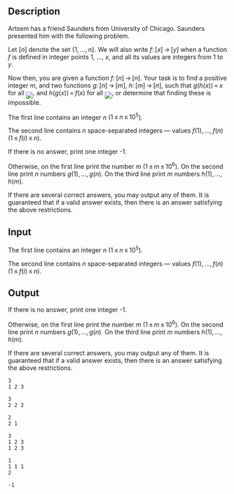 ## Description

<div><p>Artsem has a friend Saunders from University of Chicago. Saunders presented him with the following problem.</p><p>Let <span class="tex-span">[<i>n</i>]</span> denote the set <span class="tex-span">{1, ..., <i>n</i>}</span>. We will also write <span class="tex-span"><i>f</i>: [<i>x</i>] → [<i>y</i>]</span> when a function <span class="tex-span"><i>f</i></span> is defined in integer points <span class="tex-span">1</span>, ..., <span class="tex-span"><i>x</i></span>, and all its values are integers from 1 to <span class="tex-span"><i>y</i></span>.</p><p>Now then, you are given a function <span class="tex-span"><i>f</i>: [<i>n</i>] → [<i>n</i>]</span>. Your task is to find a positive integer <span class="tex-span"><i>m</i></span>, and two functions <span class="tex-span"><i>g</i>: [<i>n</i>] → [<i>m</i>]</span>, <span class="tex-span"><i>h</i>: [<i>m</i>] → [<i>n</i>]</span>, such that <span class="tex-span"><i>g</i>(<i>h</i>(<i>x</i>)) = <i>x</i></span> for all <img align="middle" class="tex-formula" src="file://p3RrxKD2.png" style="max-width: 100.0%;max-height: 100.0%;">, and <span class="tex-span"><i>h</i>(<i>g</i>(<i>x</i>)) = <i>f</i>(<i>x</i>)</span> for all <img align="middle" class="tex-formula" src="file://2OsubwcZ.png" style="max-width: 100.0%;max-height: 100.0%;">, or determine that finding these is impossible.</p></div><div class="input-specification"><p>The first line contains an integer <span class="tex-span"><i>n</i></span> (<span class="tex-span">1 ≤ <i>n</i> ≤ 10<sup class="upper-index">5</sup></span>).</p><p>The second line contains <span class="tex-span"><i>n</i></span> space-separated integers&nbsp;— values <span class="tex-span"><i>f</i>(1), ..., <i>f</i>(<i>n</i>)</span> (<span class="tex-span">1 ≤ <i>f</i>(<i>i</i>) ≤ <i>n</i></span>).</p></div><div class="output-specification"><p>If there is no answer, print one integer <span class="tex-font-style-tt">-1</span>.</p><p>Otherwise, on the first line print the number <span class="tex-span"><i>m</i></span> (<span class="tex-span">1 ≤ <i>m</i> ≤ 10<sup class="upper-index">6</sup></span>). On the second line print <span class="tex-span"><i>n</i></span> numbers <span class="tex-span"><i>g</i>(1), ..., <i>g</i>(<i>n</i>)</span>. On the third line print <span class="tex-span"><i>m</i></span> numbers <span class="tex-span"><i>h</i>(1), ..., <i>h</i>(<i>m</i>)</span>.</p><p>If there are several correct answers, you may output any of them. It is guaranteed that if a valid answer exists, then there is an answer satisfying the above restrictions.</p></div>

## Input

<p>The first line contains an integer <span class="tex-span"><i>n</i></span> (<span class="tex-span">1 ≤ <i>n</i> ≤ 10<sup class="upper-index">5</sup></span>).</p><p>The second line contains <span class="tex-span"><i>n</i></span> space-separated integers&nbsp;— values <span class="tex-span"><i>f</i>(1), ..., <i>f</i>(<i>n</i>)</span> (<span class="tex-span">1 ≤ <i>f</i>(<i>i</i>) ≤ <i>n</i></span>).</p>

## Output

<p>If there is no answer, print one integer <span class="tex-font-style-tt">-1</span>.</p><p>Otherwise, on the first line print the number <span class="tex-span"><i>m</i></span> (<span class="tex-span">1 ≤ <i>m</i> ≤ 10<sup class="upper-index">6</sup></span>). On the second line print <span class="tex-span"><i>n</i></span> numbers <span class="tex-span"><i>g</i>(1), ..., <i>g</i>(<i>n</i>)</span>. On the third line print <span class="tex-span"><i>m</i></span> numbers <span class="tex-span"><i>h</i>(1), ..., <i>h</i>(<i>m</i>)</span>.</p><p>If there are several correct answers, you may output any of them. It is guaranteed that if a valid answer exists, then there is an answer satisfying the above restrictions.</p>





```input1
3
1 2 3

```




```input2
3
2 2 2

```




```input3
2
2 1

```




```output1
3
1 2 3
1 2 3

```




```output2
1
1 1 1
2

```




```output3
-1

```


